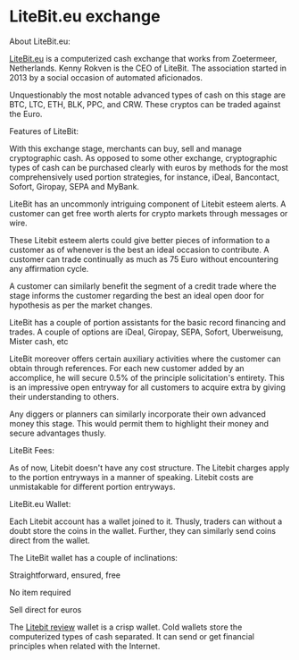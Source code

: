 # LiteBit.eu exchange 
About LiteBit.eu: 

<a href="https://coinpedia.org/exchange/litebit-eu/">LiteBit.eu</A> is a computerized cash exchange that works from Zoetermeer, Netherlands. Kenny Rokven is the CEO of LiteBit. The association started in 2013 by a social occasion of automated aficionados. 

Unquestionably the most notable advanced types of cash on this stage are BTC, LTC, ETH, BLK, PPC, and CRW. These cryptos can be traded against the Euro. 

Features of LiteBit: 

With this exchange stage, merchants can buy, sell and manage cryptographic cash. As opposed to some other exchange, cryptographic types of cash can be purchased clearly with euros by methods for the most comprehensively used portion strategies, for instance, iDeal, Bancontact, Sofort, Giropay, SEPA and MyBank. 

LiteBit has an uncommonly intriguing component of Litebit esteem alerts. A customer can get free worth alerts for crypto markets through messages or wire. 

These Litebit esteem alerts could give better pieces of information to a customer as of whenever is the best an ideal occasion to contribute. A customer can trade continually as much as 75 Euro without encountering any affirmation cycle. 

A customer can similarly benefit the segment of a credit trade where the stage informs the customer regarding the best an ideal open door for hypothesis as per the market changes. 

LiteBit has a couple of portion assistants for the basic record financing and trades. A couple of options are iDeal, Giropay, SEPA, Sofort, Uberweisung, Mister cash, etc 

LiteBit moreover offers certain auxiliary activities where the customer can obtain through references. For each new customer added by an accomplice, he will secure 0.5% of the principle solicitation's entirety. This is an impressive open entryway for all customers to acquire extra by giving their understanding to others. 

Any diggers or planners can similarly incorporate their own advanced money this stage. This would permit them to highlight their money and secure advantages thusly. 

LiteBit Fees: 

As of now, Litebit doesn't have any cost structure. The Litebit charges apply to the portion entryways in a manner of speaking. Litebit costs are unmistakable for different portion entryways. 

LiteBit.eu Wallet: 

Each Litebit account has a wallet joined to it. Thusly, traders can without a doubt store the coins in the wallet. Further, they can similarly send coins direct from the wallet. 

The LiteBit wallet has a couple of inclinations: 

Straightforward, ensured, free 

No item required 

Sell direct for euros 

The <a href="https://coinpedia.org/exchange/litebit-eu/">Litebit review</A> wallet is a crisp wallet. Cold wallets store the computerized types of cash separated. It can send or get financial principles when related with the Internet.
